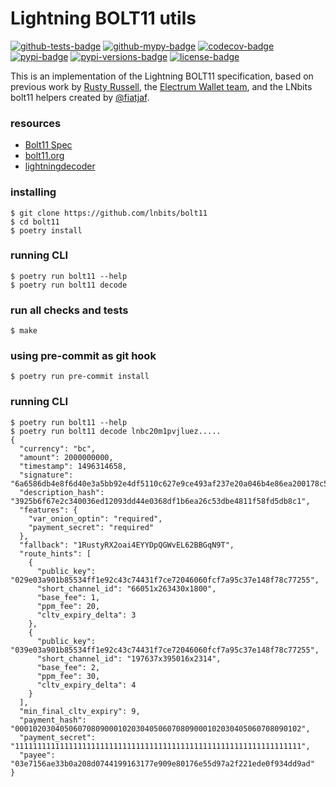 Lightning BOLT11 utils
======================

[![github-tests-badge]][github-tests]
[![github-mypy-badge]][github-mypy]
[![codecov-badge]][codecov]
[![pypi-badge]][pypi]
[![pypi-versions-badge]][pypi]
[![license-badge]](LICENSE)


This is an implementation of the Lightning BOLT11 specification,
based on previous work by [Rusty Russell][rusty], the [Electrum Wallet team][electrum],
and the LNbits bolt11 helpers created by [@fiatjaf][fiatjaf].


[github-tests]: https://github.com/lnbits/bolt11/actions?query=workflow%3A%22tests%22
[github-tests-badge]: https://github.com/lnbits/bolt11/workflows/tests/badge.svg
[github-mypy]: https://github.com/lnbits/bolt11/actions?query=workflow%3A%22mypy%22
[github-mypy-badge]: https://github.com/lnbits/bolt11/workflows/mypy/badge.svg
[codecov]: https://codecov.io/gh/lnbits/bolt11
[codecov-badge]: https://codecov.io/gh/lnbits/bolt11/branch/master/graph/badge.svg
[pypi]: https://pypi.org/project/bolt11/
[pypi-badge]: https://badge.fury.io/py/bolt11.svg
[pypi-versions-badge]: https://img.shields.io/pypi/pyversions/bolt11.svg
[license-badge]: https://img.shields.io/badge/license-MIT-blue.svg

[electrum]: https://github.com/spesmilo/electrum
[fiatjaf]: https://github.com/fiatjaf
[rusty]: https://github.com/rustyrussell/lightning-payencode


### resources
* [Bolt11 Spec](https://github.com/lightning/bolts/blob/master/11-payment-encoding.md )
* [bolt11.org](https://www.bolt11.org/)
* [lightningdecoder](https://lightningdecoder.com/)


### installing
```console
$ git clone https://github.com/lnbits/bolt11
$ cd bolt11
$ poetry install
```

### running CLI
```console
$ poetry run bolt11 --help
$ poetry run bolt11 decode
```

### run all checks and tests
```console
$ make
```

### using pre-commit as git hook
```console
$ poetry run pre-commit install
```

### running CLI
```console
$ poetry run bolt11 --help
$ poetry run bolt11 decode lnbc20m1pvjluez.....
{
  "currency": "bc",
  "amount": 2000000000,
  "timestamp": 1496314658,
  "signature": "6a6586db4e8f6d40e3a5bb92e4df5110c627e9ce493af237e20a046b4e86ea200178c59564ecf892f33a9558bf041b6ad2cb8292d7a6c351fbb7f2ae2d16b54e",
  "description_hash": "3925b6f67e2c340036ed12093dd44e0368df1b6ea26c53dbe4811f58fd5db8c1",
  "features": {
    "var_onion_optin": "required",
    "payment_secret": "required"
  },
  "fallback": "1RustyRX2oai4EYYDpQGWvEL62BBGqN9T",
  "route_hints": [
    {
      "public_key": "029e03a901b85534ff1e92c43c74431f7ce72046060fcf7a95c37e148f78c77255",
      "short_channel_id": "66051x263430x1800",
      "base_fee": 1,
      "ppm_fee": 20,
      "cltv_expiry_delta": 3
    },
    {
      "public_key": "039e03a901b85534ff1e92c43c74431f7ce72046060fcf7a95c37e148f78c77255",
      "short_channel_id": "197637x395016x2314",
      "base_fee": 2,
      "ppm_fee": 30,
      "cltv_expiry_delta": 4
    }
  ],
  "min_final_cltv_expiry": 9,
  "payment_hash": "0001020304050607080900010203040506070809000102030405060708090102",
  "payment_secret": "1111111111111111111111111111111111111111111111111111111111111111",
  "payee": "03e7156ae33b0a208d0744199163177e909e80176e55d97a2f221ede0f934dd9ad"
}
```
